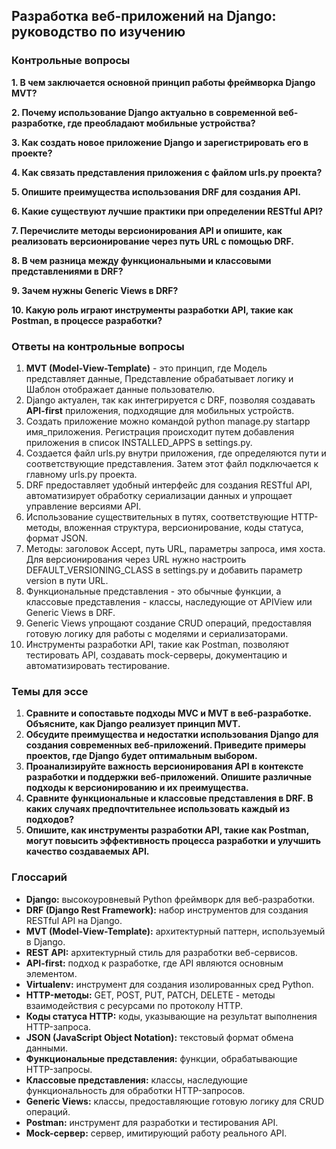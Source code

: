 ## Разработка веб-приложений на Django: руководство по изучению

### Контрольные вопросы

**1. В чем заключается основной принцип работы фреймворка Django MVT?** 

**2. Почему использование Django актуально в современной веб-разработке, где преобладают мобильные устройства?** 

**3. Как создать новое приложение Django и зарегистрировать его в проекте?** 

**4. Как связать представления приложения с файлом urls.py проекта?** 

**5. Опишите преимущества использования DRF для создания API.** 

**6. Какие существуют лучшие практики при определении RESTful API?** 

**7. Перечислите методы версионирования API и опишите, как реализовать версионирование через путь URL с помощью DRF.** 

**8. В чем разница между функциональными и классовыми представлениями в DRF?** 

**9. Зачем нужны Generic Views в DRF?** 

**10. Какую роль играют инструменты разработки API, такие как Postman, в процессе разработки?**

### Ответы на контрольные вопросы

1. **MVT (Model-View-Template)** - это принцип, где Модель представляет данные, Представление обрабатывает логику и Шаблон отображает данные пользователю.
2. Django актуален, так как интегрируется с DRF, позволяя создавать **API-first** приложения, подходящие для мобильных устройств.
3. Создать приложение можно командой python manage.py startapp имя_приложения. Регистрация происходит путем добавления приложения в список INSTALLED_APPS в settings.py.
4. Создается файл urls.py внутри приложения, где определяются пути и соответствующие представления. Затем этот файл подключается к главному urls.py проекта.
5. DRF предоставляет удобный интерфейс для создания RESTful API, автоматизирует обработку сериализации данных и упрощает управление версиями API.
6. Использование существительных в путях, соответствующие HTTP-методы, вложенная структура, версионирование, коды статуса, формат JSON.
7. Методы: заголовок Accept, путь URL, параметры запроса, имя хоста. Для версионирования через URL нужно настроить DEFAULT_VERSIONING_CLASS в settings.py и добавить параметр version в пути URL.
8. Функциональные представления - это обычные функции, а классовые представления - классы, наследующие от APIView или Generic Views в DRF.
9. Generic Views упрощают создание CRUD операций, предоставляя готовую логику для работы с моделями и сериализаторами.
10. Инструменты разработки API, такие как Postman, позволяют тестировать API, создавать mock-серверы, документацию и автоматизировать тестирование.

### Темы для эссе

1. **Сравните и сопоставьте подходы MVC и MVT в веб-разработке. Объясните, как Django реализует принцип MVT.**
2. **Обсудите преимущества и недостатки использования Django для создания современных веб-приложений. Приведите примеры проектов, где Django будет оптимальным выбором.**
3. **Проанализируйте важность версионирования API в контексте разработки и поддержки веб-приложений. Опишите различные подходы к версионированию и их преимущества.**
4. **Сравните функциональные и классовые представления в DRF. В каких случаях предпочтительнее использовать каждый из подходов?**
5. **Опишите, как инструменты разработки API, такие как Postman, могут повысить эффективность процесса разработки и улучшить качество создаваемых API.**

### Глоссарий

- **Django:** высокоуровневый Python фреймворк для веб-разработки.
- **DRF (Django Rest Framework):** набор инструментов для создания RESTful API на Django.
- **MVT (Model-View-Template):** архитектурный паттерн, используемый в Django.
- **REST API:** архитектурный стиль для разработки веб-сервисов.
- **API-first:** подход к разработке, где API являются основным элементом.
- **Virtualenv:** инструмент для создания изолированных сред Python.
- **HTTP-методы:** GET, POST, PUT, PATCH, DELETE - методы взаимодействия с ресурсами по протоколу HTTP.
- **Коды статуса HTTP:** коды, указывающие на результат выполнения HTTP-запроса.
- **JSON (JavaScript Object Notation):** текстовый формат обмена данными.
- **Функциональные представления:** функции, обрабатывающие HTTP-запросы.
- **Классовые представления:** классы, наследующие функциональность для обработки HTTP-запросов.
- **Generic Views:** классы, предоставляющие готовую логику для CRUD операций.
- **Postman:** инструмент для разработки и тестирования API.
- **Mock-сервер:** сервер, имитирующий работу реального API.